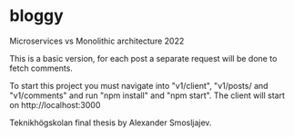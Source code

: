 # bloggy
 Microservices vs Monolithic architecture 2022
 
This is a basic version, for each post a separate request will be done to fetch comments.

To start this project you must navigate into "v1/client", "v1/posts/ and "v1/comments" and run "npm install" and "npm start". The client will start on http://localhost:3000

Teknikhögskolan final thesis by Alexander Smosljajev.
